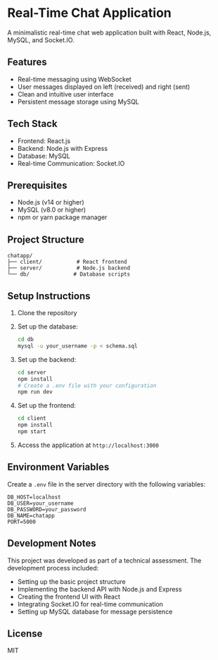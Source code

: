 # Real-Time Chat Application

A minimalistic real-time chat web application built with React, Node.js, MySQL, and Socket.IO.

## Features

- Real-time messaging using WebSocket
- User messages displayed on left (received) and right (sent)
- Clean and intuitive user interface
- Persistent message storage using MySQL

## Tech Stack

- Frontend: React.js
- Backend: Node.js with Express
- Database: MySQL
- Real-time Communication: Socket.IO

## Prerequisites

- Node.js (v14 or higher)
- MySQL (v8.0 or higher)
- npm or yarn package manager

## Project Structure

```
chatapp/
├── client/           # React frontend
├── server/           # Node.js backend
└── db/              # Database scripts
```

## Setup Instructions

1. Clone the repository
2. Set up the database:

   ```bash
   cd db
   mysql -u your_username -p < schema.sql
   ```

3. Set up the backend:

   ```bash
   cd server
   npm install
   # Create a .env file with your configuration
   npm run dev
   ```

4. Set up the frontend:

   ```bash
   cd client
   npm install
   npm start
   ```

5. Access the application at `http://localhost:3000`

## Environment Variables

Create a `.env` file in the server directory with the following variables:

```
DB_HOST=localhost
DB_USER=your_username
DB_PASSWORD=your_password
DB_NAME=chatapp
PORT=5000
```

## Development Notes

This project was developed as part of a technical assessment. The development process included:

- Setting up the basic project structure
- Implementing the backend API with Node.js and Express
- Creating the frontend UI with React
- Integrating Socket.IO for real-time communication
- Setting up MySQL database for message persistence

## License

MIT
